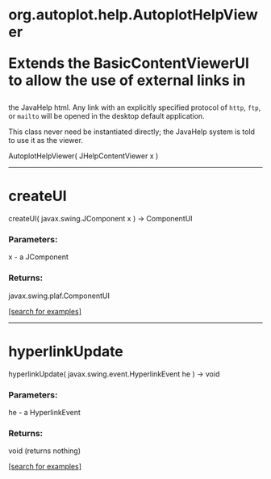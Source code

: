 # org.autoplot.help.AutoplotHelpViewer<p>Extends the BasicContentViewerUI to allow the use of external links in
 the JavaHelp html.  Any link with an explicitly specified protocol of <code>http</code>,
 <code>ftp</code>, or <code>mailto</code> will be opened in the desktop
 default application.</p>

 <p>This class never need be instantiated directly; the JavaHelp system is told
 to use it as the viewer.</p>
AutoplotHelpViewer( JHelpContentViewer x )


***
<a name="createUI"></a>
# createUI
createUI( javax.swing.JComponent x ) &rarr; ComponentUI



### Parameters:
x - a JComponent

### Returns:
javax.swing.plaf.ComponentUI


<a href="https://github.com/autoplot/dev/search?q=createUI&unscoped_q=createUI">[search for examples]</a>

***
<a name="hyperlinkUpdate"></a>
# hyperlinkUpdate
hyperlinkUpdate( javax.swing.event.HyperlinkEvent he ) &rarr; void



### Parameters:
he - a HyperlinkEvent

### Returns:
void (returns nothing)


<a href="https://github.com/autoplot/dev/search?q=hyperlinkUpdate&unscoped_q=hyperlinkUpdate">[search for examples]</a>

